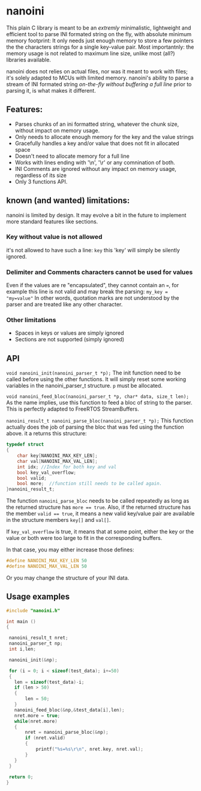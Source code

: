# nanoini
This plain C library is meant to be an *extremly* minimalistic, lightweight and efficient tool to parse INI formated string on the fly, with absolute minimum memory footprint: It only needs just enough memory to store a few pointers the the characters strings for a single key-value pair.
Most importantnly: the memory usage is not related to maximum line size, unlike most (all?) libraries available. 

nanoini does not relies on actual files, nor was it meant to work with files; it's solely adapted to MCUs with limited memory. nanoini's ability to parse a stream of INI formated string *on-the-fly without buffering a full line* prior to parsing it, is what makes it different.

## Features:
- Parses chunks of an ini formatted string, whatever the chunk size, without impact on memory usage.
- Only needs to allocate enough memory for the key and the value strings
- Gracefully handles a key and/or value that does not fit in allocated space
- Doesn't need to allocate memory for a full line
- Works with lines ending with '\n', '\r' or any comnination of both.
- INI Comments are ignored without any impact on memory usage, regardless of its size
- Only 3 functions API.

 ## known (and wanted) limitations:
 nanoini is limited by design. It may evolve a bit in the future to implement more standard features like sections.
 ### Key without value is not allowed
 it's not allowed to have such a line:
 `key`
 this 'key' will simply be silently ignored.
 
### Delimiter and Comments characters cannot be used for values
Even if the values are re "encapsulated", they cannot contain an `=`, for example this line is not valid and may break the parsing:
`my_key = "my=value"`
In other words, quotation marks are not understood by the parser and are treated like any other character.
 
 ### Other limitations
 * Spaces in keys or values are simply ignored
 * Sections are not supported (simply ignored)
 
 ## API
`void nanoini_init(nanoini_parser_t *p);`
The init function need to be called before using the other functions. It will simply reset some working variables in the nanoini_parser_t structure. `p` must be allocated.

`void nanoini_feed_bloc(nanoini_parser_t *p, char* data, size_t len);`
As the name implies, use this function to feed a bloc of string to the parser. This is perfectly adapted to FreeRTOS StreamBuffers.

`nanoini_result_t nanoini_parse_bloc(nanoini_parser_t *p);`
This function actually does the job of parsing the bloc that was fed using the function above. it a returns this structure:
```c
typedef struct
{
    char key[NANOINI_MAX_KEY_LEN];
    char val[NANOINI_MAX_VAL_LEN];
    int idx; //Index for both key and val
    bool key_val_overflow;
    bool valid;
    bool more;  //function still needs to be called again.
}nanoini_result_t;
```
The function `nanoini_parse_bloc` needs to be called repeatedly as long as the returned structure has `more == true`. Also, if the returned structure has the member `valid == true`, it means a new valid key/value pair are available in the structure members `key[]` and  `val[]`.

If `key_val_overflow` is true, it means that at some point, either the key or the value or both were too large to fit in the corresponding buffers.

In that case, you may either increase those defines:
```c
#define NANOINI_MAX_KEY_LEN 50 
#define NANOINI_MAX_VAL_LEN 50 
```
Or you may change the structure of your INI data.


 
 ## Usage examples
 
 ```c
 #include "nanoini.h"
 
 int main () 
 {
 
  nanoini_result_t nret;
  nanoini_parser_t np;
  int i,len;

  nanoini_init(&np);

  for (i = 0; i < sizeof(test_data); i+=50)
  {
    len = sizeof(test_data)-i;
    if (len > 50)
    {
        len = 50;
    }
    nanoini_feed_bloc(&np,&test_data[i],len);
    nret.more = true;
    while(nret.more)
    {
        nret = nanoini_parse_bloc(&np);
        if (nret.valid)
        {
            printf("%s=%s\r\n", nret.key, nret.val);
        }
    }
  }
  
  return 0;
 }
 ```
